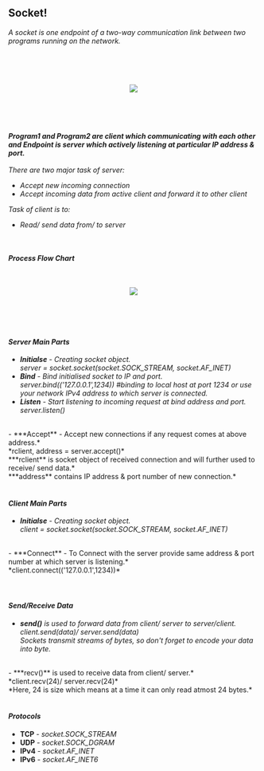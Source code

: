 ## Socket!
*A socket is one endpoint of a two-way communication link between two programs running on the network.*

              
<br />
<br />
<br />
<p align="center"><img  src="https://github.com/PankajKumar2609/SocketTutorial/blob/patch1/Gallery/SocketBasic.png?raw=true"></p>
<br />
<br />
<br />



***Program1 and Program2 are client which communicating with each other and Endpoint is server which actively listening at particular IP address & port.***<br />
<br />
*There are two major task of server:*
* *Accept new incoming connection*
* *Accept incoming data from active client and forward it to other client*

*Task of client is to:*  
- *Read/ send data from/ to server*
<br />

#### *Process Flow Chart*
<br />

<p align="center"><img  src="https://github.com/PankajKumar2609/SocketTutorial/blob/patch1/Gallery/ProcessChart.png?raw=true"></p>

<br />
<br />
<br />


#### *Server Main Parts*
- ***Initialse** - Creating socket object.*<br />
                 *server = socket.socket(socket.SOCK_STREAM, socket.AF_INET)*
                 <br />
- ***Bind** - Bind initialised socket to IP and port.*<br /> 
            *server.bind(('127.0.0.1',1234)) #binding to local host at port 1234 or use your network IPv4 address to which server is connected.*
                <br />
- ***Listen** - Start listening to incoming request at bind address and port.*
*server.listen()*
<br />
- ***Accept** - Accept new connections if any request comes at above address.*<br />
*rclient, address = server.accept()*<br />
***rclient** is socket object of received connection and will further used to receive/ send data.*<br />
***address** contains IP address & port number of new connection.*
<br />
<br />

#### *Client Main Parts*
- ***Initialse** - Creating socket object.*<br />
                 *client = socket.socket(socket.SOCK_STREAM, socket.AF_INET)* 
<br />
- ***Connect** - To Connect with the server provide same address & port number at which server is listening.*<br />
*client.connect(('127.0.0.1',1234))*<br />
<br />
<br />

#### *Send/Receive Data*
- ***send()** is used to forward data from client/ server to server/client.*<br />
*client.send(data)/ server.send(data)*<br />
*Sockets transmit streams of bytes, so don't forget to encode your data into byte.*
<br />
- ***recv()** is used to receive data from client/ server.*<br />
*client.recv(24)/ server.recv(24)*<br />
*Here, 24 is size which means at a time it can only read atmost 24 bytes.*
<br />
<br />

#### *Protocols*
- **TCP** - *socket.SOCK_STREAM* 
- **UDP** - *socket.SOCK_DGRAM*    
- **IPv4** - *socket.AF_INET*  
- **IPv6** - *socket.AF_INET6*  
